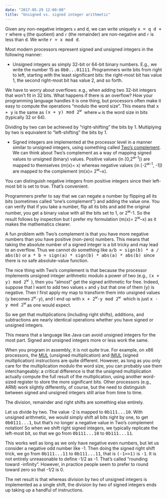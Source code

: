 ```yaml
---
date: "2017-05-29 12:00:00"
title: "Unsigned vs. signed integer arithmetic"
---
```




Given any non-negative integers `x` and <tt>d</tt>, we can write uniquely <tt>x = q d + r</tt> where `q` (the quotient) and `r` (the remainder) are non-negative and `r` is less than <tt>d</tt>. We write <tt>r = x mod d</tt>.

Most modern processors represent signed and unsigned integers in the following manner:

- Unsigned integers as simply 32-bit or 64-bit binary numbers. E.g., we write the number 15 as <tt>0b0...01111</tt>. Programmers write bits from right to left, starting with the least significant bits: the right-most bit has value 1, the second right-most bit has value 2, and so forth.

We have to worry about overflows: e.g., when adding two 32-bit integers that won&rsquo;t fit in 32 bits. What happens if there is an overflow? How your programming language handles it is one thing, but processors often make it easy to compute the operations &ldquo;modulo the word size&rdquo;. This means that <tt>x + y</tt> is the same as <tt>(x + y) mod 2<sup>w</sup> </tt> where `w` is the word size in bits (typically 32 or 64).

Dividing by two can be achieved by &ldquo;right-shifting&rdquo; the bits by 1. Multiplying by two is equivalent to &ldquo;left-shifting&rdquo; the bits by 1.
- Signed integers are implemented at the processor level in a manner similar to unsigned integers, using something called [Two&rsquo;s complement](https://en.wikipedia.org/wiki/Two%27s_complement). We can think about Two&rsquo;s complement as a way of mapping signed values to unsigned (binary) values. Positive values (in [0,2<sup>w-1</sup>)) are mapped to themselves (m(<tt>x</tt>)= <tt>x</tt>) whereas negative values (in [-2<sup>w-1</sup>, -1]) are mapped to the complement (m(<tt>x</tt>)= 2<sup>w</sup>&#8211;<tt>x</tt>).

You can distinguish negative integers from positive integers since their left-most bit is set to true. That&rsquo;s convenient.

Programmers prefer to say that we can negate a number by flipping all its bits (sometimes called &ldquo;one&rsquo;s complement&rdquo;) and adding the value one. You can verify that if you take a number, flip all its bits and add the original number, you get a binary value with all the bits set to 1, or 2<sup>w</sup>-1. So the result follows by inspection but I prefer my formulation (m(<tt>x</tt>)= 2<sup>w</sup>&#8211;<tt>x</tt>) as it makes the mathematics clearer.


A fun problem with Two&rsquo;s complement is that you have more negative numbers than you have positive (non-zero) numbers. This means that taking the absolute number of a signed integer is a bit tricky and may lead to an overflow. Thus we cannot do something like <tt>a/b = sign(b) * a / abs(b)</tt> or <tt>a * b = sign(a) * sign(b) * abs(a) * abs(b) </tt> since there is no safe absolute-value function. 

The nice thing with Two&rsquo;s complement is that because the processor implements unsigned integer arithmetic modulo a power of two (e.g., <tt>(x + y) mod 2<sup>w</sup> </tt>), then you &ldquo;almost&rdquo; get the signed arithmetic for free. Indeed, suppose that I want to add two values `x` and `y` but that one of them (<tt>y</tt>) is negative. Then I first apply my map to transform them into unsigned values (<tt>y</tt> becomes <tt>2<sup>w</sup>-y</tt>), and I end up with <tt>x + 2<sup>w</sup>-y mod 2<sup>w</sup> </tt> which is just <tt>x - y mod 2<sup>w</sup></tt> as one would expect. 

So we get that multiplications (including right shifts), additions, and subtractions are nearly identical operations whether you have signed or unsigned integers. 

This means that a language like Java can avoid unsigned integers for the most part. Signed and unsigned integers more or less work the same.

When you program in assembly, it is not quite true. For example, on x86 processors, the [MUL](http://x86.renejeschke.de/html/file_module_x86_id_210.html) (unsigned multiplication) and [IMUL](https://c9x.me/x86/html/file_module_x86_id_138.html) (signed multiplication) instructions are quite different. However, as long as you only care for the multiplication modulo the word size, you can probably use them interchangeably: a critical difference is that the unsigned multiplication actually compute the full result of the multiplication, using another word-sized register to store the more significant bits. Other processors (e.g., ARM) work slightly differently, of course, but the need to distinguish between signed and unsigned integers still arise from time to time.

The division, remainder and right shifts are something else entirely.

Let us divide by two. The value -2 is mapped to <tt>0b111...10</tt>. With unsigned arithmetic, we would simply shift all bits right by one, to get <tt>0b0111...1</tt>, but that&rsquo;s no longer a negative value in Two&rsquo;s complement notation! So when we shift right signed integers, we typically replicate the left-most bit, so that we go from <tt>0b111...10</tt> to <tt>0b111...11</tt>.

This works well as long as we only have negative even numbers, but let us consider a negative odd number like -1. Then doing the signed right shift trick, we go from <tt>0b111...11</tt> to <tt>0b111...11</tt>, that is <tt>(-1>>1)</tt> is <tt>-1</tt>. It is not entirely unreasonable to define -1/2 as -1. That&rsquo;s called &ldquo;rounding toward -infinity&rdquo;. However, in practice people seem to prefer to round toward zero so that -1/2 is 0. 

The net result is that whereas division by two of unsigned integers is implemented as a single shift, the division by two of signed integers ends up taking up a handful of instructions.

